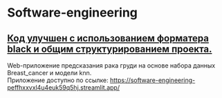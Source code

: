 # Software-engineering
## <ins> Код улучшен с использованием форматера black и общим структурированием проекта. </ins> <br>
Web-приложение предсказания рака груди на основе набора данных Breast_cancer и модели knn. <br>
Приложение доступно по ссылке: https://software-engineering-peffhxxvxl4u4euk59q5hj.streamlit.app/
